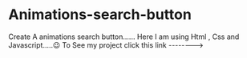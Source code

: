 # Animations-search-button
Create A animations search button......
Here I am using Html , Css and Javascript.....😉
To See my project click this link -------->
